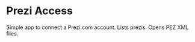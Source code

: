 Prezi Access
============

Simple app to connect a Prezi.com account.
Lists prezis.
Opens PEZ XML files.

